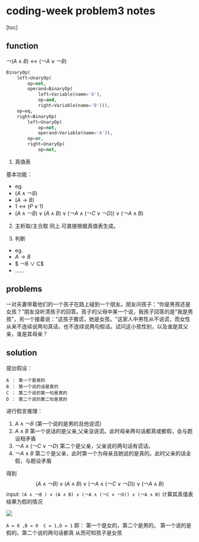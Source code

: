 # coding-week problem3 notes

[toc]

## function

$￢(A ∧ B) ↔ (￢A ∨ ￢B)$
```python
BinaryOp(
    left=UnaryOp(
        op=not,
        operand=BinaryOp(
            left=Variable(name='A'),
            op=and,
            right=Variable(name='B'))),
    op=eq,
    right=BinaryOp(
        left=UnaryOp(
            op=not,
            operand=Variable(name='A')),
        op=or,
        right=UnaryOp(
            op=not,
```

1. 真值表

基本功能：
- eg.
- $(A ∧ ￢B )$
- $(A  → B )$
- $1 ↔ (P ∨ 1)$
- $(A ∧ ￢B ) ∨ (A ∧ B) ∨ (￢A ∧ (￢C ∨ ￢D)) ∨ (￢A ∧ B)$

2. 主析取/主合取
   同上.可直接根据真值表生成。    

3. 判断
- eg.
- $A  → B$
- $ ￢B ∨ C$ 
- ......


## problems

 一对夫妻带着他们的一个孩子在路上碰到一个朋友。朋友问孩子：“你是男孩还是女孩？”朋友没听清孩子的回答。孩子的父母中某一个说，我孩子回答的是"我是男孩"，另一个接着说："这孩子撒谎，她是女孩。"这家人中男性从不说谎，而女性从来不连续说两句真话，也不连续说两句假话。试问这小孩性别，以及谁是其父亲，谁是其母亲？



## solution

提出假设：
```
A ： 第一个是男的
B ： 第一个说的话是真的
C ： 第二个说的第一句是真的
D ： 第二个说的第二句是真的
```

进行假言推理：
1. $A ∧ ￢B$  (第一个说的是男的且他说谎)
2. $A ∧ B$   第一个说话的是父亲,父亲没说谎。此时母亲两句话都真或都假，会与题设相矛盾
3. $￢A ∧ (￢C ∨ ￢D)$ 第二个是父亲，父亲说的两句话有谎话。
4. $￢A ∧ B$   第二个是父亲，此时第一个为母亲且她说的是真的。此时父亲的话全假，与题设矛盾

得到
$$
(A ∧ ￢B ) ∨ (A ∧ B) ∨ (￢A ∧ (￢C ∨ ￢D)) ∨ (￢A ∧ B)
$$
input:
`(A ∧ ￢B ) ∨ (A ∧ B) ∨ (￢A ∧ (￢C ∨ ￢D)) ∨ (￢A ∧ B)`
计算其真值表结果为假的情况

![](https://hackmd.summershrimp.com/uploads/upload_dc587f0255722a773531b0334231faac.png)

`A = 0 ,B = 0  C = 1,D = 1` 
即：
第一个是女的，第二个是男的。
第一个说的是假的。第二个说的两句话都真
从而可知孩子是女孩



